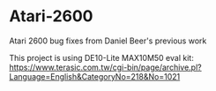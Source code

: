 # Atari-2600
Atari 2600 bug fixes from Daniel Beer's previous work 

This project is using DE10-Lite MAX10M50 eval kit: https://www.terasic.com.tw/cgi-bin/page/archive.pl?Language=English&CategoryNo=218&No=1021
